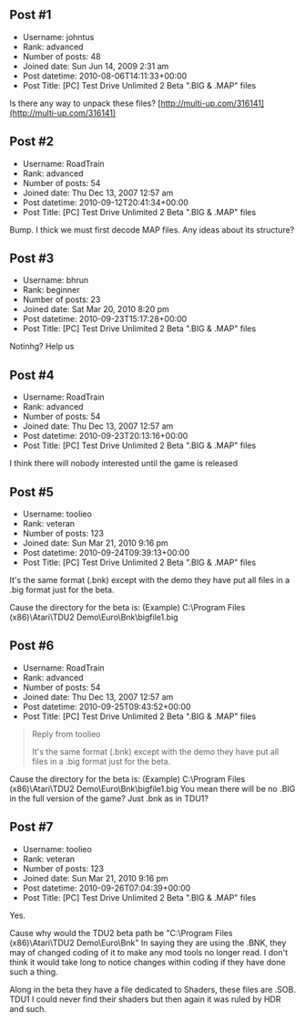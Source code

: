 ## Post #1
- Username: johntus
- Rank: advanced
- Number of posts: 48
- Joined date: Sun Jun 14, 2009 2:31 am
- Post datetime: 2010-08-06T14:11:33+00:00
- Post Title: [PC] Test Drive Unlimited 2 Beta ".BIG & .MAP" files

Is there any way to unpack these files?
[http://multi-up.com/316141](http://multi-up.com/316141)
## Post #2
- Username: RoadTrain
- Rank: advanced
- Number of posts: 54
- Joined date: Thu Dec 13, 2007 12:57 am
- Post datetime: 2010-09-12T20:41:34+00:00
- Post Title: [PC] Test Drive Unlimited 2 Beta ".BIG & .MAP" files

Bump.
I thick we must first decode MAP files. Any ideas about its structure?
## Post #3
- Username: bhrun
- Rank: beginner
- Number of posts: 23
- Joined date: Sat Mar 20, 2010 8:20 pm
- Post datetime: 2010-09-23T15:17:28+00:00
- Post Title: [PC] Test Drive Unlimited 2 Beta ".BIG & .MAP" files

Notinhg? Help us
## Post #4
- Username: RoadTrain
- Rank: advanced
- Number of posts: 54
- Joined date: Thu Dec 13, 2007 12:57 am
- Post datetime: 2010-09-23T20:13:16+00:00
- Post Title: [PC] Test Drive Unlimited 2 Beta ".BIG & .MAP" files

I think there will nobody interested until the game is released
## Post #5
- Username: toolieo
- Rank: veteran
- Number of posts: 123
- Joined date: Sun Mar 21, 2010 9:16 pm
- Post datetime: 2010-09-24T09:39:13+00:00
- Post Title: [PC] Test Drive Unlimited 2 Beta ".BIG & .MAP" files

It's the same format  (.bnk) except with the demo they have put all files in a .big format just for the beta.

Cause the directory for the beta is: (Example)
C:\Program Files (x86)\Atari\TDU2 Demo\Euro\Bnk\bigfile1.big
## Post #6
- Username: RoadTrain
- Rank: advanced
- Number of posts: 54
- Joined date: Thu Dec 13, 2007 12:57 am
- Post datetime: 2010-09-25T09:43:52+00:00
- Post Title: [PC] Test Drive Unlimited 2 Beta ".BIG & .MAP" files

> Reply from toolieo
>
> It's the same format  (.bnk) except with the demo they have put all files in a .big format just for the beta.

Cause the directory for the beta is: (Example)
C:\Program Files (x86)\Atari\TDU2 Demo\Euro\Bnk\bigfile1.big
You mean there will be no .BIG in the full version of the game? Just .bnk as in TDU1?
## Post #7
- Username: toolieo
- Rank: veteran
- Number of posts: 123
- Joined date: Sun Mar 21, 2010 9:16 pm
- Post datetime: 2010-09-26T07:04:39+00:00
- Post Title: [PC] Test Drive Unlimited 2 Beta ".BIG & .MAP" files

Yes.   

Cause why would the TDU2 beta path be "C:\Program Files (x86)\Atari\TDU2 Demo\Euro\Bnk"  In saying they are using the .BNK, they may of changed coding of it to make any mod tools no longer read. I don't think it would take long to notice changes within coding if they have done such a thing.


Along in the beta they have a file dedicated to Shaders, these files are .SOB.  TDU1 I could never find their shaders but then again it was ruled by HDR and such.
